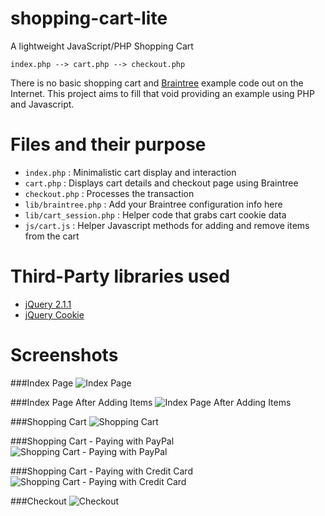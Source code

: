 shopping-cart-lite
==================

A lightweight JavaScript/PHP Shopping Cart

```
index.php --> cart.php --> checkout.php
```

There is no basic shopping cart and [Braintree](http://braintreepayments.com/) example code out on the Internet.  This project aims to fill that void providing an example using PHP and Javascript.

Files and their purpose
=======================
- ```index.php``` : Minimalistic cart display and interaction
- ```cart.php``` : Displays cart details and checkout page using Braintree
- ```checkout.php``` : Processes the transaction
- ```lib/braintree.php``` : Add your Braintree configuration info here
- ```lib/cart_session.php``` : Helper code that grabs cart cookie data
- ```js/cart.js``` : Helper Javascript methods for adding and remove items from the cart


Third-Party libraries used
==========================
- [jQuery 2.1.1](http://jquery.com/)
- [jQuery Cookie](http://plugins.jquery.com/cookie/)


Screenshots
===========
###Index Page
![Index Page](/screenshots/index.png?raw=true "Index Page")

###Index Page After Adding Items
![Index Page After Adding Items](/screenshots/index_cart_add.png?raw=true "Index Page After Adding Items")

###Shopping Cart
![Shopping Cart](/screenshots/cart.png?raw=true "Shopping Cart")

###Shopping Cart - Paying with PayPal
![Shopping Cart - Paying with PayPal](/screenshots/cart-pp.png?raw=true "Shopping Cart - Paying with PayPal")

###Shopping Cart - Paying with Credit Card
![Shopping Cart - Paying with Credit Card](/screenshots/cart-cc.png?raw=true "Shopping Cart - Paying with Credit Card")

###Checkout
![Checkout](/screenshots/checkout.png?raw=true "Checkout")